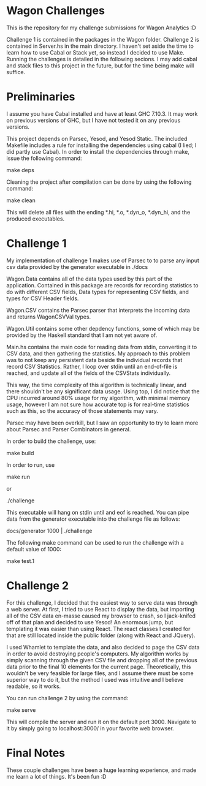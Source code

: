 
# Wagon Challenges

This is the repository for my challenge submissions for Wagon
Analytics :D

Challenge 1 is contained in the packages in the Wagon folder.
Challenge 2 is contained in Server.hs in the main directory.
I haven't set aside the time to learn how to use Cabal or
Stack yet, so instead I decided to use Make. Running the
challenges is detailed in the following secions. I may add
cabal and stack files to this project in the future, but for
the time being make will suffice.


# Preliminaries

I assume you have Cabal installed and have at least GHC
7.10.3. It may work on previous versions of GHC, but I
have not tested it on any previous versions.

This project depends on Parsec, Yesod, and Yesod Static.
The included Makefile includes a rule for installing the
dependencies using cabal (I lied; I did partly use Cabal).
In order to install the dependencies through make, issue
the following command:

make deps

Cleaning the project after compilation can be done by
using the following command:

make clean

This will delete all files with the ending *.hi, *.o,
*.dyn_o, *.dyn_hi, and the produced executables.


# Challenge 1

My implementation of challenge 1 makes use of Parsec to
to parse any input csv data provided by the generator
executable in ./docs

Wagon.Data contains all of the data types used by this
part of the application. Contained in this package are
records for recording statistics to do with different
CSV fields, Data types for representing CSV fields, and
types for CSV Header fields.

Wagon.CSV contains the Parsec parser that interprets the
incoming data and returns WagonCSVVal types.

Wagon.Util contains some other depdency functions, some
of which may be provided by the Haskell standard that I
am not yet aware of.

Main.hs contains the main code for reading data from
stdin, converting it to CSV data, and then gathering
the statistics. My approach to this problem was to not
keep any persistent data beside the individual records
that record CSV Statistics. Rather, I loop over stdin
until an end-of-file is reached, and update all of the
fields of the CSVStats individually.

This way, the time complexity of this algorithm is
technically linear, and there shouldn't be any significant
data usage. Using top, I did notice that the CPU incurred
around 80% usage for my algorithm, with minimal memory
usage, however I am not sure how accurate top is for
real-time statistics such as this, so the accuracy of
those statements may vary.

Parsec may have been overkill, but I saw an opportunity
to try to learn more about Parsec and Parser Combinators
in general.

In order to build the challenge, use:

make build

In order to run, use

make run

or

./challenge

This executable will hang on stdin until and eof is reached.
You can pipe data from the generator executable into the
challenge file as follows:

docs/generator 1000 | ./challenge

The following make command can be used to run the challenge
with a default value of 1000:

make test.1 


# Challenge 2

For this challenge, I decided that the easiest way to
serve data was through a web server. At first, I tried
to use React to display the data, but importing all of
the CSV data en-masse caused my browser to crash, so I
jack-knifed off of that plan and decided to use Yesod!
An enormous jump, but templating it was easier than
using React. The react classes I created for that are
still located inside the public folder (along with
React and JQuery).

I used Whamlet to template the data, and also decided
to page the CSV data in order to avoid destroying
people's computers. My algorithm works by simply
scanning through the given CSV file and dropping all
of the previous data prior to the final 10 elements for
the current page. Theoretically, this wouldn't be very
feasible for large files, and I assume there must be
some superior way to do it, but the method I used
was intuitive and I believe readable, so it works.

You can run challenge 2 by using the command:

make serve

This will compile the server and run it on the default
port 3000. Navigate to it by simply going to
localhost:3000/ in your favorite web browser. 


# Final Notes

These couple challenges have been a huge learning
experience, and made me learn a lot of things. It's
been fun :D 


